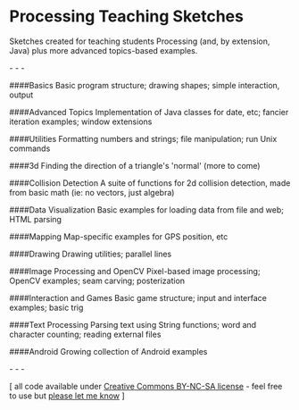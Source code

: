 Processing Teaching Sketches
================

Sketches created for teaching students Processing (and, by extension, Java) plus more advanced topics-based examples.

\- \- \-

####Basics
Basic program structure; drawing shapes; simple interaction, output

####Advanced Topics
Implementation of Java classes for date, etc; fancier iteration examples; window extensions

####Utilities
Formatting numbers and strings; file manipulation; run Unix commands

####3d
Finding the direction of a triangle's 'normal' (more to come)

####Collision Detection
A suite of functions for 2d collision detection, made from basic math (ie: no vectors, just algebra)

####Data Visualization
Basic examples for loading data from file and web; HTML parsing

####Mapping
Map-specific examples for GPS position, etc

####Drawing
Drawing utilities; parallel lines

####Image Processing and OpenCV
Pixel-based image processing; OpenCV examples; seam carving; posterization

####Interaction and Games
Basic game structure; input and interface examples; basic trig

####Text Processing
Parsing text using String functions; word and character counting; reading external files

####Android
Growing collection of Android examples

\- \- \-

\[ all code available under [Creative Commons BY-NC-SA license](http://creativecommons.org/licenses/by-nc-sa/3.0/) - feel free to use but [please let me know](http://www.jeffreythompson.org) \]
